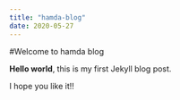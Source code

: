 ```yaml
---
title: "hamda-blog"
date: 2020-05-27
---
```


#Welcome to hamda blog

**Hello world**, this is my first Jekyll blog post.

I hope you like it!!
